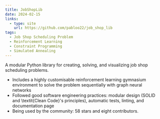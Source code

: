 ```yaml
---
title: JobShopLib
date: 2024-02-15
links:
  - type: site
    url: https://github.com/pabloo22/job_shop_lib
tags:
  - Job Shop Scheduling Problem
  - Reinforcement Learning
  - Constraint Programming
  - Simulated Annealing
---
```


A modular Python library for creating, solving, and visualizing job shop scheduling problems.

- Includes a highly customisable reinforcement learning gymnasium environment to solve the problem sequentially with graph neural networks
- Followed good software engineering practices: modular design (SOLID and \textit{Clean Code}'s principles), automatic tests, linting, and documentation page
- Being used by the community: 58 stars and eight contributors.

<!--more-->
